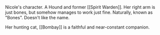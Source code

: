 Nicole's character. A Hound and former [[Spirit Warden]]. Her right arm is just bones, but somehow manages to work just fine. Naturally, known as "Bones". Doesn't like the name.

Her hunting cat, [[Bombay]] is a faithful and near-constant companion.